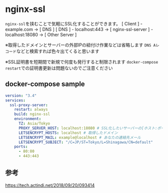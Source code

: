 # nginx-ssl

`nginx-ssl`を挟むことで気軽にSSL化することができます。
[ Client ] - example.com -> [ DNS ]
[ DNS ] - localhost:443 -> [ nginx-ssl-server ] - localhost:18080 -> [ Other Server ]

※取得したドメインとサーバーの外部IPの紐付け作業などは省略します
`DNS Aレコード`などと検索すれば色々出てくると思います

※SSL証明書を短期間で新規で何度も発行すると制限されます
`docker-compose restart`での証明書更新は問題ないのでご注意ください

## docker-compose sample
```yaml
version: "3.4"
services:
  ssl-proxy-server:
    restart: always
    build: nginx-ssl
    environment:
      TZ: Asia/Tokyo
      PROXY_SERVER_HOST: localhost:18080 # SSL化したいサーバーの[ホスト:ポート]
      LETSENCRYPT_HOSTS: localhost # 取得したドメイン
      LETSENCRYPT_MAIL: example@localhost # あなたの連絡先メール
      LETSENCRYPT_SUBJECT: "/C=JP/ST=Tokyo/L=Shinagawa/CN=default"
    ports:
      - 80:80
      - 443:443
```

## 参考
https://tech.actindi.net/2018/09/20/093414
